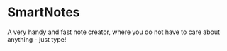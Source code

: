 # SmartNotes
A very handy and fast note creator, where you do not have to care about anything - just type!
